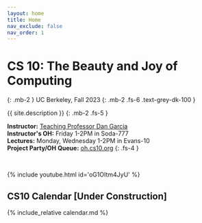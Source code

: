 ```yaml
---
layout: home
title: Home
nav_exclude: false
nav_order: 1
---
```


# **CS 10: The Beauty and Joy of Computing**
{: .mb-2 }
UC Berkeley, Fall 2023
{: .mb-2 .fs-6 .text-grey-dk-100 }

{{ site.description }}
{: .mb-2 .fs-5 }

**Instructor:** <a href="https://people.eecs.berkeley.edu/~ddgarcia/">Teaching Professor Dan Garcia</a><br/>
**Instructor's OH:** Friday 1-2PM in Soda-777<br/>
**Lectures:** Monday, Wednesday 1-2PM in Evans-10<br/>
**Project Party/OH Queue:** <a href="https://oh.cs10.org/"> oh.cs10.org</a>
{: .fs-4 }

<br/>

{% include youtube.html id='oG1OItm4JyU' %}

<!-- <br/>

<div class="d-flex">  
  <div class="flex-justify-start" style="flex-grow: 1">
  {% if site.announcements %}
    {{ site.announcements.last }}
  {% endif %}
  </div>
  <div class="float-right">
    <img src="/sp22/assets/images/alonzo.png" alt="Alonzo, the CS10 Mascot" />
  </div>
</div>
<div style="flex-grow: 0">
  <a href="{{ site.baseurl }}/announcements" class="btn btn-outline">Previous Announcemnts</a>
</div> -->

## CS10 Calendar [Under Construction]

{% include_relative calendar.md %}

